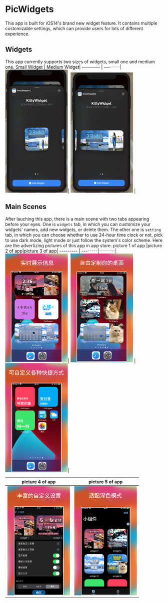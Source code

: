 # PicWidgets
This app is built for iOS14's brand new widget feature. It contains multiple customizable settings, which can provide users for lots of different experience.
## Widgets
This app currently supports two sizes of widgets, small one and medium one.
Small Widget  | Medium Widget|
--------- | --------|
<img src = "/ReadMeImages/smallwidget.png" width = "200" alt = "small widget"/>| <img src = "/ReadMeImages/middlewidget.png" width = "200" alt = "medium widget"/> |
## Main Scenes
After lauching this app, there is a main scene with two tabs appearing before your eyes. One is `widgets` tab, in which you can customize your widgets' names, add new widgets, or delete them. The other one is `setting` tab, in which you can choose whether to use 24-hour time clock or not, pick to use dark mode, light mode or just follow the system's color scheme. Here are the advertizing pictures of this app in app store.
picture 1 of app   |picture 2 of app|picture 3 of app|
--------- | --------|--------|
<img src = "/ReadMeImages/first.jpg" width = "200" alt = "small widget"/>| <img src = "/ReadMeImages/second.jpg" width = "200" alt = "medium widget"/> |<img src = "/ReadMeImages/third.jpg" width = "200" alt = "medium widget"/>|

picture 4 of app   |picture 5 of app|
--------- | --------|
<img src = "/ReadMeImages/forth.jpg" width = "200" alt = "small widget"/>| <img src = "/ReadMeImages/fifth.jpg" width = "200" alt = "medium widget"/>|
